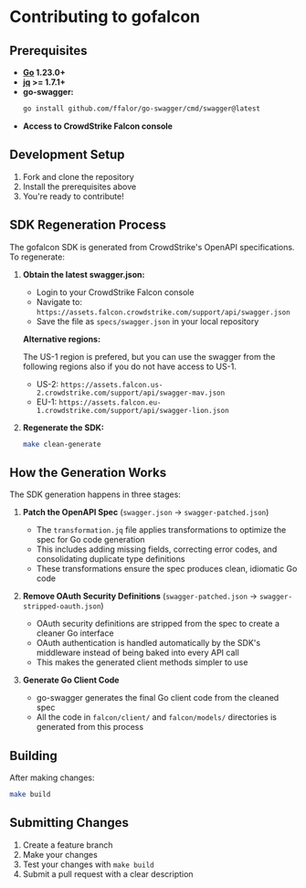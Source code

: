 # Contributing to gofalcon

## Prerequisites

- **[Go](https://golang.org/) 1.23.0+**
- **[jq](https://jqlang.github.io/jq/) >= 1.7.1+**
- **go-swagger:**
  ```bash
  go install github.com/ffalor/go-swagger/cmd/swagger@latest
  ```
- **Access to CrowdStrike Falcon console**

## Development Setup

1. Fork and clone the repository
2. Install the prerequisites above
3. You're ready to contribute!

## SDK Regeneration Process

The gofalcon SDK is generated from CrowdStrike's OpenAPI specifications. To regenerate:

1. **Obtain the latest swagger.json:**
   - Login to your CrowdStrike Falcon console
   - Navigate to: `https://assets.falcon.crowdstrike.com/support/api/swagger.json`
   - Save the file as `specs/swagger.json` in your local repository

   **Alternative regions:**
   
   The US-1 region is prefered, but you can use the swagger from the following regions also if you do not have access to US-1.
   - US-2: `https://assets.falcon.us-2.crowdstrike.com/support/api/swagger-mav.json`
   - EU-1: `https://assets.falcon.eu-1.crowdstrike.com/support/api/swagger-lion.json`

2. **Regenerate the SDK:**
   ```bash
   make clean-generate
   ```

## How the Generation Works

The SDK generation happens in three stages:

1. **Patch the OpenAPI Spec** (`swagger.json` → `swagger-patched.json`)
   - The `transformation.jq` file applies transformations to optimize the spec for Go code generation
   - This includes adding missing fields, correcting error codes, and consolidating duplicate type definitions
   - These transformations ensure the spec produces clean, idiomatic Go code

2. **Remove OAuth Security Definitions** (`swagger-patched.json` → `swagger-stripped-oauth.json`)
   - OAuth security definitions are stripped from the spec to create a cleaner Go interface
   - OAuth authentication is handled automatically by the SDK's middleware instead of being baked into every API call
   - This makes the generated client methods simpler to use

3. **Generate Go Client Code**
   - go-swagger generates the final Go client code from the cleaned spec
   - All the code in `falcon/client/` and `falcon/models/` directories is generated from this process

## Building

After making changes:
```bash
make build
```

## Submitting Changes

1. Create a feature branch
2. Make your changes
3. Test your changes with `make build`
4. Submit a pull request with a clear description
